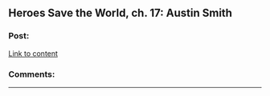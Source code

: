 ## Heroes Save the World, ch. 17: Austin Smith

### Post:

[Link to content](https://heroessavetheworld.wordpress.com/2016/11/04/not-too-small-ch-4-austin-smith/)

### Comments:

---

